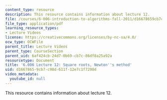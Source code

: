```yaml
---
content_type: resource
description: This resource contains information about lecture 12.
file: /courses/6-006-introduction-to-algorithms-fall-2011/d16678659cb7c98d611f12e7c1f7298d_MIT6_006F11_lec12.pdf
file_type: application/pdf
learning_resource_types:
- Lecture Videos
license: https://creativecommons.org/licenses/by-nc-sa/4.0/
ocw_type: OCWFile
parent_title: Lecture Videos
parent_type: CourseSection
parent_uid: 6af424cb-24d7-0b69-cb7c-86df8a25a92a
resourcetype: Document
title: '6.006 Lecture 12: Square roots, Newton''s method'
uid: d1667865-9cb7-c98d-611f-12e7c1f7298d
video_metadata:
  youtube_id: null
---
```

This resource contains information about lecture 12.